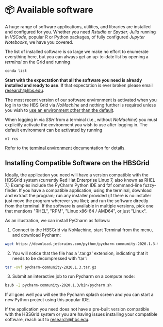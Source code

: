 # 📦 Available software

A huge range of software applications, utilities, and libraries are
installed and configured for you. Whether you need *Rstudio* or
*Spyder*, *Julia* running in *VSCode*, popular R or Python packages,
of fully configured *Jupyter Notebooks*, we have you covered.

The list of installed software is so large we make no effort to
enumerate everything here, but you can always get an up-to-date list
by opening a *terminal* on the Grid and running
``` sh
conda list
```

**Start with the expectation that all the software you need is already
installed and ready to use**. If that expectation is ever broken please
email [research@hbs.edu](mailto:research@hbs.edu).

The most recent version of our software environment is activated when you log 
in to the HBS Grid via *NoMachine* and nothing further is required unless you wish
to [use an environment other than the default](environments.md).

When logging in via *SSH* from a terminal (i.e., without *NoMachine*) you must 
explicitly activate the environment you wish to use after logging in. The default
environment can be activated by running 

```
ml rcs
``` 

Refer to the [terminal environment](environments.md#select-terminal-environment)
documentation for details.

## Installing Compatible Software on the HBSGrid

Ideally, the application you need will have a version compatible with the HBSGrid system (currently Red Hat Enterprise Linux 7, also known as RHEL 7.) Examples include the PyCharm Python IDE and fzf command-line fuzzy-finder. If you have a compatible application, using the terminal, download and extract the program; run any installer provided (if there is no installer just move the program wherever you like); and run the software directly from the terminal. If the software is available in multiple versions, pick one that mentions "RHEL", "RPM", "Linux x86-64 / AMD64", or just "Linux".

As an illustration, we can install PyCharm as follows:

1. Connect to the HBSGrid via NoMachine, start Terminal from the menu, and download Pycharm: 

``` sh
wget https://download.jetbrains.com/python/pycharm-community-2020.1.3.tar.gz
```
2. You will notice that the file has a '.tar.gz' extension, indicating that it needs to be decompressed with 'tar':
``` sh
tar -xvf pycharm-community-2020.1.3.tar.gz
```
3. Submit an interactive job to run Pycharm on a compute node: 
``` sh
bsub -I pycharm-community-2020.1.3/bin/pycharm.sh
```
If all goes well you will see the Pycharm splash screen and you can start a new Python project using this popular IDE.

If the application you need does not have a pre-built version compatible with the HBSGrid system or you are having issues installing your compatible software, reach out to [research@hbs.edu](mailto:research@hbs.edu).

